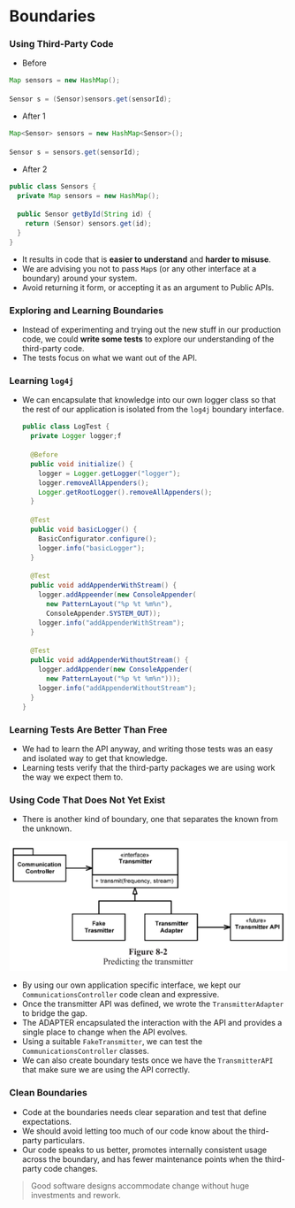 # Boundaries

### Using Third-Party Code
* Before
```java
Map sensors = new HashMap();

Sensor s = (Sensor)sensors.get(sensorId);
```
* After 1
```Java
Map<Sensor> sensors = new HashMap<Sensor>();

Sensor s = sensors.get(sensorId);
```

* After 2
```java
public class Sensors {
  private Map sensors = new HashMap();

  public Sensor getById(String id) {
    return (Sensor) sensors.get(id);
  }
}
```
* It results in code that is **easier to understand** and **harder to misuse**.
* We are advising you not to pass `Map`s (or any other interface at a boundary) around your system.
* Avoid returning it form, or accepting it as an argument to Public APIs.

### Exploring and Learning Boundaries
* Instead of experimenting and trying out the new stuff in our production code, we could **write some tests** to explore our understanding of the third-party code.
* The tests focus on what we want out of the API.

### Learning `log4j`
* We can encapsulate that knowledge into our own logger class so that the rest of our application is isolated from the `log4j` boundary interface.
  ```java
  public class LogTest {
    private Logger logger;f

    @Before
    public void initialize() {
      logger = Logger.getLogger("logger");
      logger.removeAllAppenders();
      Logger.getRootLogger().removeAllAppenders();
    }

    @Test
    public void basicLogger() {
      BasicConfigurator.configure();
      logger.info("basicLogger");
    }

    @Test
    public void addAppenderWithStream() {
      logger.addAppeender(new ConsoleAppender(
        new PatternLayout("%p %t %m%n"),
        ConsoleAppender.SYSTEM_OUT));
      logger.info("addAppenderWithStream");
    }

    @Test
    public void addAppenderWithoutStream() {
      logger.addAppender(new ConsoleAppender(
        new PatternLayout("%p %t %m%n")));
      logger.info("addAppenderWithoutStream");
    }
  }
  ```

### Learning Tests Are Better Than Free
* We had to learn the API anyway, and writing those tests was an easy and isolated way to get that knowledge.
* Learning tests verify that the third-party packages we are using work the way we expect them to.

### Using Code That Does Not Yet Exist
* There is another kind of boundary, one that separates the known from the unknown.

![](yerim/images//predicting_the_transmitter.png)

* By using our own application specific interface, we kept our `CommunicationsController` code clean and expressive.
* Once the transmitter API was defined, we wrote the `TransmitterAdapter` to bridge the gap.
* The ADAPTER encapsulated the interaction with the API and provides a single place to change when the API evolves.
* Using a suitable `FakeTransmitter`, we can test the `CommunicationsController` classes.
* We can also create boundary tests once we have the `TransmitterAPI` that make sure we are using the API correctly.

### Clean Boundaries
* Code at the boundaries needs clear separation and test that define expectations.
* We should avoid letting too much of our code know about the third-party particulars.
* Our code speaks to us better, promotes internally consistent usage across the boundary, and has fewer maintenance points when the third-party code changes.
> Good software designs accommodate change without huge investments and rework.
